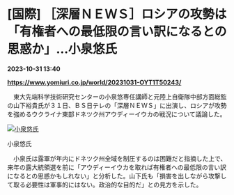 # [国際] ［深層ＮＥＷＳ］ロシアの攻勢は「有権者への最低限の言い訳になるとの思惑か」…小泉悠氏

**2023-10-31 13:40**

**https://www.yomiuri.co.jp/world/20231031-OYT1T50243/**

　東大先端科学技術研究センターの小泉悠専任講師と元陸上自衛隊中部方面総監の山下裕貴氏が３１日、ＢＳ日テレの「深層ＮＥＷＳ」に出演し、ロシアが攻勢を強めるウクライナ東部ドネツク州アウディーイウカの戦況について議論した。

[![小泉悠氏](https://www.yomiuri.co.jp/media/2023/10/20231031-OYT1I50180-1.jpg)](https://www.yomiuri.co.jp/pluralphoto/20231031-OYT1I50180/)

小泉悠氏

　小泉氏は露軍が年内にドネツク州全域を制圧するのは困難だと指摘した上で、来年の露大統領選を前に「アウディーイウカを取れば有権者への最低限の言い訳になるとの思惑かもしれない」と分析した。山下氏も「損害を出しながら攻撃して取る必要性は軍事的にはない。政治的な目的だ」との見方を示した。